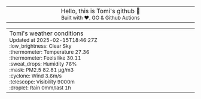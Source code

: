 
<div align="center">
<table>
<tbody>
<td align="center">
<img width="2000" height="0"><br>
Hello, this is Tomi's github 👋<br>
<sup>Built with ❤️, GO & Github Actions</sup><br>
<img width="2000" height="0">
</td>
</tbody>
</table>
</div>
<table>
<tbody>
<td align="left">
<img width="2000" height="0"><br>
Tomi's weather conditions<br>
<sup>Updated at 2025-02-15T18:46:27Z</sup><br>
<sup>:low_brightness: Clear Sky</sup><br>
<sup>:thermometer: Temperature 27.36 </sup><br>
<sup>:thermometer: Feels like 30.11</sup><br>
<sup>:sweat_drops: Humidity 76%</sup><br>
<sup>:mask: PM2.5 82.81 μg/m3</sup><br>
<sup>:cyclone: Wind 3.6m/s </sup><br>
<sup>:telescope: Visibility 9000m </sup><br>
<sup>:droplet: Rain 0mm/last 1h </sup><br>
<img width="2000" height="0">
</td>
<td align="left">
<img width="2000" height="0"><br>
<br>
<img width="2000" height="0">
</td>
</tbody>
</table>
</div>
    